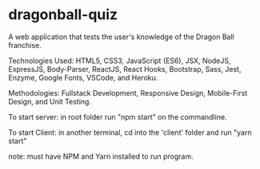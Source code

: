 # dragonball-quiz

A web application that tests the user's knowledge of the Dragon Ball franchise.

Technologies Used: HTML5, CSS3, JavaScript (ES6), JSX, NodeJS, ExpressJS, Body-Parser, ReactJS, React Hooks, Bootstrap, Sass, Jest, Enzyme, Google Fonts, VSCode, and Heroku.

Methodologies: Fullstack Development, Responsive Design, Mobile-First Design, and Unit Testing.

To start server: in root folder run "npm start" on the commandline.

To start Client: in another terminal, cd into the 'client' folder and run "yarn start"

note: must have NPM and Yarn installed to run program.
